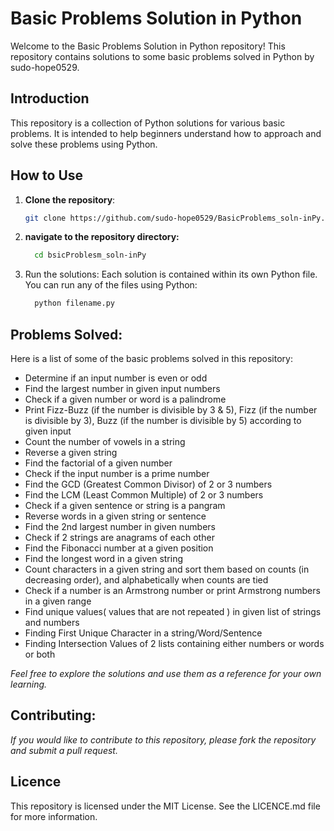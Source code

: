 # Basic Problems Solution in Python

Welcome to the Basic Problems Solution in Python repository! This repository contains solutions to some basic problems solved in Python by sudo-hope0529.

## Introduction

This repository is a collection of Python solutions for various basic problems. It is intended to help beginners understand how to approach and solve these problems using Python.

## How to Use

1. **Clone the repository**:
      ```bash
      git clone https://github.com/sudo-hope0529/BasicProblems_soln-inPy.git
      ```

2. **navigate to the repository directory:**
      ```bash
        cd bsicProblesm_soln-inPy
      ```
3. Run the solutions:
  Each solution is contained within its own Python file. You can run any of the files using Python:
     ```bash
       python filename.py
     ```

## **Problems Solved:**

Here is a list of some of the basic problems solved in this repository:
  
- Determine if an input number is even or odd
- Find the largest number in given input numbers
- Check if a given number or word is a palindrome
- Print Fizz-Buzz (if the number is divisible by 3 & 5), Fizz (if the number is divisible by 3), Buzz (if the number is divisible by 5) according to given input
- Count the number of vowels in a string
- Reverse a given string
- Find the factorial of a given number
- Check if the input number is a prime number
- Find the GCD (Greatest Common Divisor) of 2 or 3 numbers
- Find the LCM (Least Common Multiple) of 2 or 3 numbers
- Check if a given sentence or string is a pangram
- Reverse words in a given string or sentence
- Find the 2nd largest number in given numbers
- Check if 2 strings are anagrams of each other
- Find the Fibonacci number at a given position
- Find the longest word in a given string
- Count characters in a given string and sort them based on counts (in decreasing order), and alphabetically when counts are tied
- Check if a number is an Armstrong number or print Armstrong numbers in a given range
- Find unique values( values that are not repeated ) in given list of strings and numbers
- Finding First Unique Character in a string/Word/Sentence
- Finding Intersection Values of 2 lists containing either numbers or words or both

    
*Feel free to explore the solutions and use them as a reference for your own learning.*

## **Contributing:**
  *If you would like to contribute to this repository, please fork the repository and submit a pull request.*

## **Licence**
  This repository is licensed under the MIT License. See the LICENCE.md file for more information.
